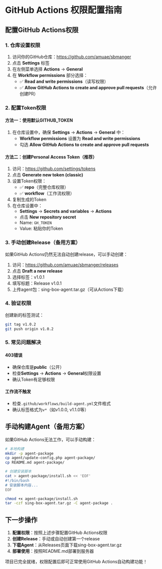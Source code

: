 # GitHub Actions 权限配置指南

## 配置GitHub Actions权限

### 1. 仓库设置权限

1. 访问你的GitHub仓库：https://github.com/amuae/sbmanger
2. 点击 **Settings** 标签
3. 在左侧菜单选择 **Actions** → **General**
4. 在 **Workflow permissions** 部分选择：
   - ✅ **Read and write permissions**（读写权限）
   - ✅ **Allow GitHub Actions to create and approve pull requests**（允许创建PR）

### 2. 配置Token权限

#### 方法一：使用默认GITHUB_TOKEN
1. 在仓库设置中，确保 **Settings** → **Actions** → **General** 中：
   - **Workflow permissions** 设置为 **Read and write permissions**
   - 勾选 **Allow GitHub Actions to create and approve pull requests**

#### 方法二：创建Personal Access Token（推荐）
1. 访问：https://github.com/settings/tokens
2. 点击 **Generate new token (classic)**
3. 设置Token权限：
   - ✅ **repo**（完整仓库权限）
   - ✅ **workflow**（工作流权限）
4. 复制生成的Token
5. 在仓库设置中：
   - **Settings** → **Secrets and variables** → **Actions**
   - 点击 **New repository secret**
   - Name: `GH_TOKEN`
   - Value: 粘贴你的Token

### 3. 手动创建Release（备用方案）

如果GitHub Actions仍然无法自动创建release，可以手动创建：

1. 访问：https://github.com/amuae/sbmanger/releases
2. 点击 **Draft a new release**
3. 选择标签：v1.0.1
4. 填写标题：Release v1.0.1
5. 上传agent包：sing-box-agent.tar.gz（可从Actions下载）

### 4. 验证权限

创建新的标签测试：
```bash
git tag v1.0.2
git push origin v1.0.2
```

### 5. 常见问题解决

#### 403错误
- 确保仓库是**public**（公开）
- 检查**Settings** → **Actions** → **General**权限设置
- 确认Token有足够权限

#### 工作流不触发
- 检查`.github/workflows/build-agent.yml`文件格式
- 确认标签格式为`v*`（如v1.0.0, v1.1.0等）

## 手动构建Agent（备用方案）

如果GitHub Actions无法工作，可以手动构建：

```bash
# 本地构建
mkdir -p agent-package
cp agent/update-config.php agent-package/
cp README.md agent-package/

# 创建安装脚本
cat > agent-package/install.sh << 'EOF'
#!/bin/bash
# 安装脚本内容...
EOF

chmod +x agent-package/install.sh
tar -czf sing-box-agent.tar.gz -C agent-package .
```

## 下一步操作

1. **配置权限**：按照上述步骤配置GitHub Actions权限
2. **创建Release**：手动或自动创建第一个release
3. **下载Agent**：从Releases页面下载sing-box-agent.tar.gz
4. **部署使用**：按照README.md部署到服务器

项目已完全就绪，权限配置后即可正常使用GitHub Actions自动构建功能！
